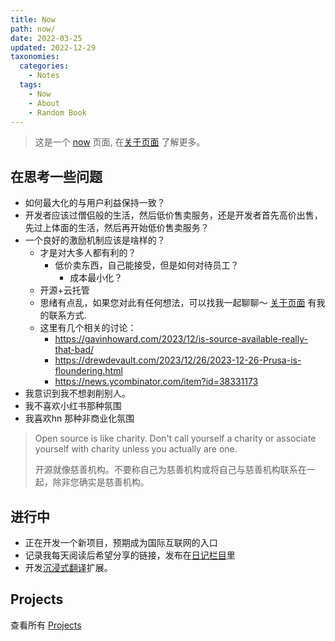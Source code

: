 ```yaml
---
title: Now
path: now/
date: 2022-03-25
updated: 2022-12-29
taxonomies:
  categories:
    - Notes
  tags:
    - Now
    - About
    - Random Book
---
```


> 这是一个 [now](https://nownownow.com/about) 页面, 在[关于页面](/content/pages/about.md)
> 了解更多。

<!-- more -->

## 在思考一些问题

- 如何最大化的与用户利益保持一致？
- 开发者应该过僧侣般的生活，然后低价售卖服务，还是开发者首先高价出售，先过上体面的生活，然后再开始低价售卖服务？
- 一个良好的激励机制应该是啥样的？
  - 才是对大多人都有利的？
    - 低价卖东西，自己能接受，但是如何对待员工？
      - 成本最小化？
  - 开源+云托管
  - 思绪有点乱，如果您对此有任何想法，可以找我一起聊聊～ [关于页面](/content/pages/about.md) 有我的联系方式.
  - 这里有几个相关的讨论：
    - <https://gavinhoward.com/2023/12/is-source-available-really-that-bad/>
    - <https://drewdevault.com/2023/12/26/2023-12-26-Prusa-is-floundering.html>
    - <https://news.ycombinator.com/item?id=38331173>
- 我意识到我不想剥削别人。
- 我不喜欢小红书那种氛围
- 我喜欢hn 那种非商业化氛围

> Open source is like charity. Don't call yourself a charity or associate yourself with charity unless you actually are one.
>
> 开源就像慈善机构。不要称自己为慈善机构或将自己与慈善机构联系在一起，除非您确实是慈善机构。

## 进行中

- 正在开发一个新项目，预期成为国际互联网的入口
- 记录我每天阅读后希望分享的链接，发布在[日记栏目](/categories/journal/)里
- 开发[沉浸式翻译](https://immersive-translate.owenyoung.com/)扩展。

## Projects

查看所有 [Projects](/content/projects.md)
